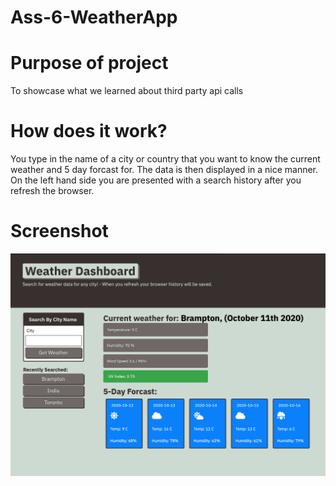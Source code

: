 # Ass-6-WeatherApp

# Purpose of project

To showcase what we learned about third party api calls

# How does it work?

You type in the name of a city or country that you want to know the current weather and 5 day forcast for.  The data is then displayed in a nice manner.
On the left hand side you are presented with a search history after you refresh the browser.

# Screenshot
<img src="https://github.com/asgharbhutta/Ass-6-WeatherApp/blob/master/appImage.png">
